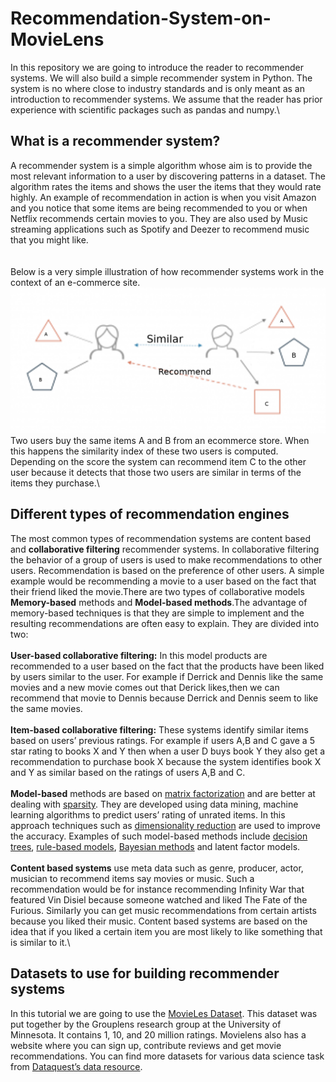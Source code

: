 # Recommendation-System-on-MovieLens
In this repository we are going to introduce the reader to recommender systems. We will also build a simple recommender system in Python. The system is no where close to industry standards and is only meant as an introduction to recommender systems. We assume that the reader has prior experience with scientific packages such as pandas and numpy.\
 
 
 
## What is a recommender system?
A recommender system is a simple algorithm whose aim is to provide the most relevant information to a user by discovering patterns in a dataset. The algorithm rates the items and shows the user the items that they would rate highly. An example of recommendation in action is when you visit Amazon and you notice that some items are being recommended to you or when Netflix recommends certain movies to you. They are also used by Music streaming applications such as Spotify and Deezer to recommend music that you might like.\
 \
 \
Below is a very simple illustration of how recommender systems work in the context of an e-commerce site.
![illustration](https://github.com/Radtchinko/Recommendation-System-on-MovieLens/blob/master/WHAT%20IS%20A%20RECOMMENDER%20SYSTEM.png)
 \
Two users buy the same items A and B from an ecommerce store. When this happens the similarity index of these two users is computed. Depending on the score the system can recommend item C to the other user because it detects that those two users are similar in terms of the items they purchase.\
 
 
## Different types of recommendation engines
The most common types of recommendation systems are content based and **collaborative filtering** recommender systems. In collaborative filtering the behavior of a group of users is used to make recommendations to other users. Recommendation is based on the preference of other users. A simple example would be recommending a movie to a user based on the fact that their friend liked the movie.There are two types of collaborative models **Memory-based** methods and **Model-based methods**.The advantage of memory-based techniques is that they are simple to implement and the resulting recommendations are often easy to explain. They are divided into two:\
 \
**User-based collaborative filtering:** In this model products are recommended to a user based on the fact that the products have been liked by users similar to the user. For example if Derrick and Dennis like the same movies and a new movie comes out that Derick likes,then we can recommend that movie to Dennis because Derrick and Dennis seem to like the same movies.\
 \
**Item-based collaborative filtering:** These systems identify similar items based on users’ previous ratings. For example if users A,B and C gave a 5 star rating to books X and Y then when a user D buys book Y they also get a recommendation to purchase book X because the system identifies book X and Y as similar based on the ratings of users A,B and C.\
 \
**Model-based** methods are based on [matrix factorization](https://en.wikipedia.org/wiki/Non-negative_matrix_factorization) and are better at dealing with [sparsity](https://en.wikipedia.org/wiki/Sparse_matrix). They are developed using data mining, machine learning algorithms to predict users’ rating of unrated items. In this approach techniques such as [dimensionality reduction](https://en.wikipedia.org/wiki/Dimensionality_reduction) are used to improve the accuracy. Examples of such model-based methods include [decision trees](https://en.wikipedia.org/wiki/Decision_tree), [rule-based models](https://en.wikipedia.org/wiki/Rule-based_modeling), [Bayesian methods](https://en.wikipedia.org/wiki/Bayesian_inference) and latent factor models.\
 \
**Content based systems** use meta data such as genre, producer, actor, musician to recommend items say movies or music. Such a recommendation would be for instance recommending Infinity War that featured Vin Disiel because someone watched and liked The Fate of the Furious. Similarly you can get music recommendations from certain artists because you liked their music. Content based systems are based on the idea that if you liked a certain item you are most likely to like something that is similar to it.\
 
## Datasets to use for building recommender systems
In this tutorial we are going to use the [MovieLes Dataset](https://grouplens.org/datasets/movielens/). This dataset was put together by the Grouplens research group at the University of Minnesota. It contains 1, 10, and 20 million ratings. Movielens also has a website where you can sign up, contribute reviews and get movie recommendations. You can find more datasets for various data science task from [Dataquest’s data resource](https://www.dataquest.io/blog/free-datasets-for-projects/).

